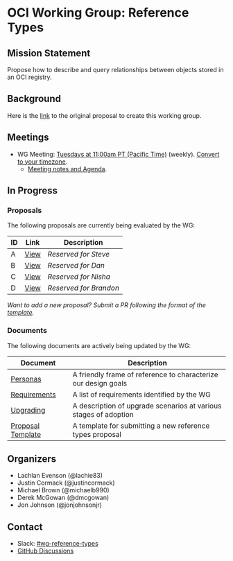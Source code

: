 # OCI Working Group: Reference Types

## Mission Statement

Propose how to describe and query relationships between objects stored in an OCI registry.

## Background

Here is the [link](https://github.com/opencontainers/tob/blob/main/proposals/wg-reference-types.md)
to the original proposal to create this working group.

## Meetings

* WG Meeting: [Tuesdays at 11:00am PT (Pacific Time)](https://zoom.us/j/92128676364) (weekly). [Convert to your timezone](https://dateful.com/convert/pt-pacific-time?t=11am).
  * [Meeting notes and Agenda](https://docs.google.com/document/d/1SVOWQTowigXzbYdorzfa7tMmrcm91yK12LvSONqziJY/edit).

## In Progress

### Proposals

The following proposals are currently being evaluated by the WG:

| ID | Link                              | Description            |
| -- | --------------------------------- | ---------------------- |
| A  | [View](./proposals/PROPOSAL_A.md) | *Reserved for Steve*   |
| B  | [View](./proposals/PROPOSAL_B.md) | *Reserved for Dan*     |
| C  | [View](./proposals/PROPOSAL_C.md) | *Reserved for Nisha*   |
| D  | [View](./proposals/PROPOSAL_D.md) | *Reserved for Brandon* |

*Want to add a new proposal? Submit a PR following the format of the
[template](./docs/TEMPLATE.md).*

### Documents

The following documents are actively being updated by the WG:

| Document                                | Description                                                      |
| --------------------------------------- | ---------------------------------------------------------------- |
| [Personas](./docs/PERSONAS.md)          | A friendly frame of reference to characterize our design goals   |
| [Requirements](./docs/REQUIREMENTS.md)  | A list of requirements identified by the WG                      |
| [Upgrading](./docs/UPGRADING.md)        | A description of upgrade scenarios at various stages of adoption |
| [Proposal Template](./docs/TEMPLATE.md) | A template for submitting a new reference types proposal         |

## Organizers

* Lachlan Evenson (@lachie83)
* Justin Cormack (@justincormack)
* Michael Brown (@michaelb990)
* Derek McGowan (@dmcgowan)
* Jon Johnson (@jonjohnsonjr)

## Contact
- Slack: [#wg-reference-types](https://opencontainers.slack.com/messages/wg-api-expression)
- [GitHub Discussions](https://github.com/opencontainers/wg-reference-types/discussions)
